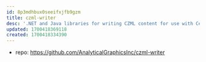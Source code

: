 ```yaml
---
id: 8p3mdhbux0seeifxjfb9gzm
title: czml-writer
desc: '.NET and Java libraries for writing CZML content for use with Cesium'
updated: 1700418369118
created: 1700418334390
---
```


- repo: https://github.com/AnalyticalGraphicsInc/czml-writer